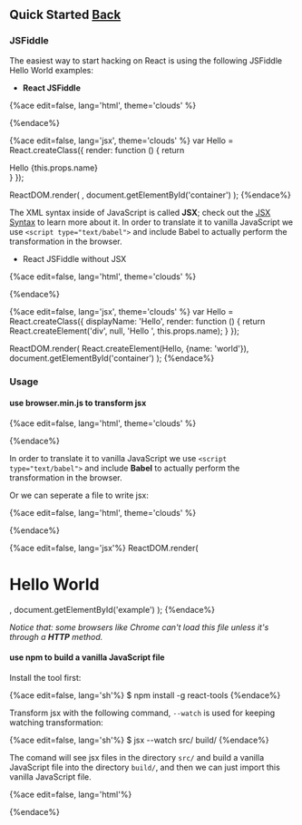 ## Quick Started [Back](./../react.md)

### JSFiddle

The easiest way to start hacking on React is using the following JSFiddle Hello World examples:

-  **React JSFiddle**

{%ace edit=false, lang='html', theme='clouds' %}
<script src="https://facebook.github.io/react/js/jsfiddle-integration-babel.js"></script>

<div id="container">
    <!-- This element's contents will be replaced with your component. -->
</div>
{%endace%}

{%ace edit=false, lang='jsx', theme='clouds' %}
var Hello = React.createClass({
    render: function () {
        return <div>Hello {this.props.name}</div>
    }
});

ReactDOM.render(
    <Hello name="world" />,
    document.getElementById('container')
);
{%endace%}

The XML syntax inside of JavaScript is called **JSX**; check out the [JSX Syntax](./../jsx_syntax/jsx_syntax.md) to learn more about it. In order to translate it to vanilla JavaScript we use `<script type="text/babel">` and include Babel to actually perform the transformation in the browser.

-  React JSFiddle without JSX

{%ace edit=false, lang='html', theme='clouds' %}
<div id="container">
    <!-- This element's contents will be replaced with your component. -->
</div>
{%endace%}

{%ace edit=false, lang='jsx', theme='clouds' %}
var Hello = React.createClass({
    displayName: 'Hello',
    render: function () {
        return React.createElement('div', null, 'Hello ', this.props.name);
    }
});

ReactDOM.render(
    React.createElement(Hello, {name: 'world'}),
    document.getElementById('container')
);
{%endace%}

### Usage

#### use browser.min.js to transform jsx

{%ace edit=false, lang='html', theme='clouds' %}
<!DOCTYPE html>
<html lang="en">
<head>
    <meta charset="UTF-8">
    <title>Hello React!</title>
    <script src="build/react.js" charset="utf-8"></script>
    <script src="build/react-dom.js" charset="utf-8"></script>
    <script src="build/browser.min.js" charset="utf-8"></script>
</head>
<body>
    <div id="example"></div>
    <script type="text/babel">
        ReactDOM.render(
            <h1>Hello World</h1>,
            document.getElementById('example')
        );
    </script>
</body>
</html>
{%endace%}

In order to translate it to vanilla JavaScript we use `<script type="text/babel">` and include **Babel** to actually perform the transformation in the browser.

Or we can seperate a file to write jsx:

{%ace edit=false, lang='html', theme='clouds' %}
<!DOCTYPE html>
<html lang="en">
<head>
    <meta charset="UTF-8">
    <title>Hello React!</title>
    <script src="build/react.js" charset="utf-8"></script>
    <script src="build/react-dom.js" charset="utf-8"></script>
    <script src="build/browser.min.js" charset="utf-8"></script>
    <script src="src/helloworld.js" type="text/babel"></script>
</head>
<body>
    <div id="example"></div>
</body>
</html>
{%endace%}

{%ace edit=false, lang='jsx'%}
ReactDOM.render(
    <h1>Hello World</h1>,
    document.getElementById('example')
);
{%endace%}

*Notice that: some browsers like Chrome can't load this file unless it's through a **HTTP** method.*

#### use npm to build a vanilla JavaScript file

Install the tool first:

{%ace edit=false, lang='sh'%}
$ npm install -g react-tools
{%endace%}

Transform jsx with the following command, `--watch` is used for keeping watching transformation:

{%ace edit=false, lang='sh'%}
$ jsx --watch src/ build/
{%endace%}

The comand will see jsx files in the directory `src/` and build a vanilla JavaScript file into the directory `build/`, and then we can just import this vanilla JavaScript file.

{%ace edit=false, lang='html'%}
<!DOCTYPE html>
<html lang="en">
<head>
    <meta charset="UTF-8">
    <title>Hello React!</title>
    <script src="build/react.js" charset="utf-8"></script>
    <script src="build/react-dom.js" charset="utf-8"></script>
    <script src="build/helloworld.js" type="text/javascript"></script>
</head>
<body>
    <div id="example"></div>
</body>
</html>
{%endace%}